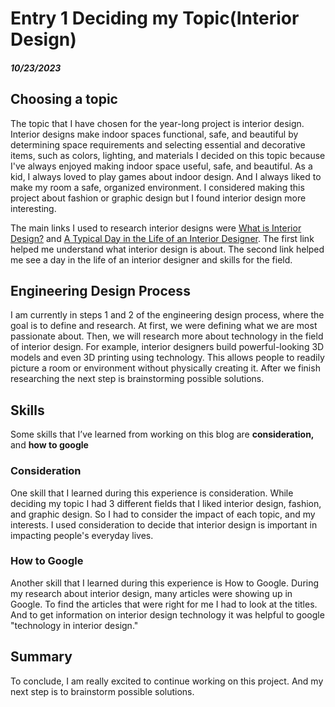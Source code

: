 # Entry 1 Deciding my Topic(Interior Design)
##### 10/23/2023
## Choosing a topic
The topic that I have chosen for the year-long project is interior design. Interior designs make indoor spaces functional, safe, and beautiful by determining space requirements and selecting essential and decorative items, such as colors, lighting, and materials I decided on this topic because I've always enjoyed making indoor space useful, safe, and beautiful. As a kid, I always loved to play games about indoor design. And I always liked to make my room a safe, organized environment. I considered making this project about fashion or graphic design but I found interior design more interesting.

The main links I used to research interior designs were [What is Interior Design?](https://www.nysid.edu/academics/what-is-interior-design) and [A Typical Day in the Life of an Interior Designer](https://interiordesignedu.org/day-in-the-life-of-an-interior-designer/). The first link helped me understand what interior design is about. The second link helped me see a day in the life of an interior designer and skills for the field. 
## Engineering Design Process 
I am currently in steps 1 and 2 of the engineering design process, where the goal is to define and research. At first, we were defining what we are most passionate about. Then, we will research more about technology in the field of interior design. For example, interior designers build powerful-looking 3D models and even 3D printing using technology. This allows people to readily picture a room or environment without physically creating it. After we finish researching the next step is brainstorming possible solutions.
## Skills 
Some skills that I’ve learned from working on this blog are **consideration,** and **how to google**
### Consideration
One skill that I learned during this experience is consideration. While deciding my topic I had 3 different fields that I liked interior design, fashion, and graphic design. So I had to consider the impact of each topic, and my interests. I used consideration to decide that interior design is important in impacting people's everyday lives.
### How to Google 
Another skill that I learned during this experience is How to Google. During my research about interior design, many articles were showing up in Google. To find the articles that were right for me I had to look at the titles. And to get information on interior design technology it was helpful to google "technology in interior design."
## Summary
To conclude, I am really excited to continue working on this project. And my next step is to brainstorm possible solutions.

